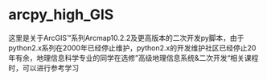 # arcpy_high_GIS
这里是关于ArcGIS™系列Arcmap10.2.2及更高版本的二次开发py脚本，由于python2.x系列在2000年已经停止维护，python2.x的开发维护社区已经停止20年有余，地理信息科学专业的同学在选修”高级地理信息系统&amp;二次开发“相关课程时，可以进行参考学习

## 
